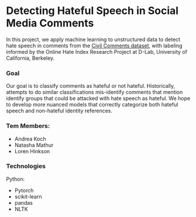 # Detecting Hateful Speech in Social Media Comments

In this project, we apply machine learning to unstructured data to detect hate speech in comments from the [Civil Comments dataset](https://www.kaggle.com/c/jigsaw-unintended-bias-in-toxicity-classification), with labeling informed by the Online Hate Index Research Project at D-Lab, University of California, Berkeley.

### Goal
Our goal is to classify comments as hateful or not hateful. Historically, attempts to do similar classifications mis-identify comments that mention identify groups that could be attacked with hate speech as hateful. We hope to develop more nuanced models that correctly categorize both hateful speech and non-hateful identity references.

### Tem Members:
- Andrea Koch
- Natasha Mathur
- Loren Hinkson

### Technologies
Python:
  - Pytorch
  - scikit-learn
  - pandas
  - NLTK
  
